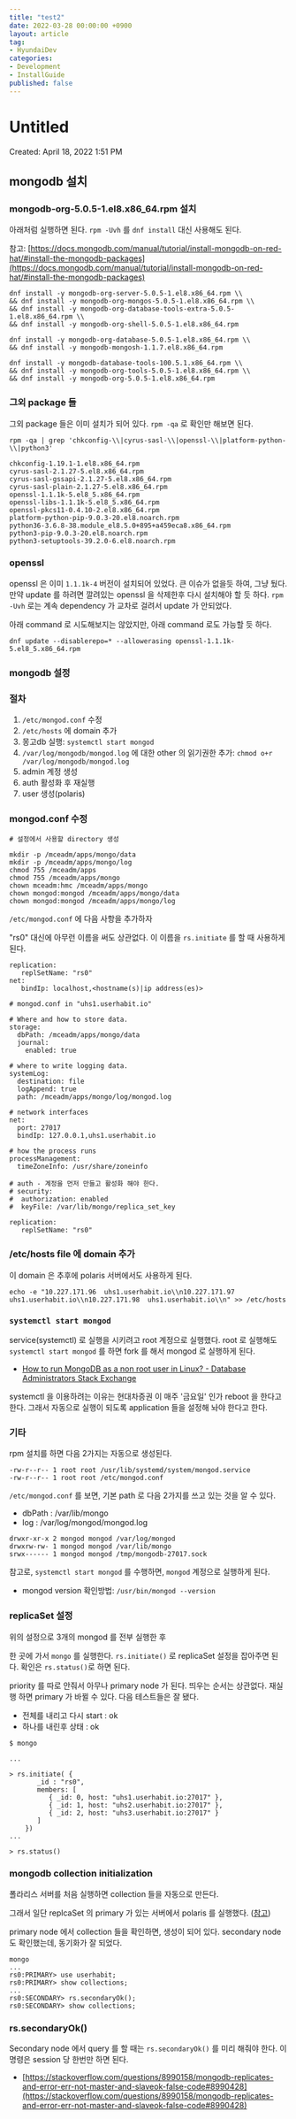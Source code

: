 ```yaml
---
title: "test2"
date: 2022-03-28 00:00:00 +0900
layout: article
tag: 
- HyundaiDev
categories: 
- Development
- InstallGuide
published: false
---
```


# Untitled

Created: April 18, 2022 1:51 PM

## mongodb 설치

### mongodb-org-5.0.5-1.el8.x86_64.rpm 설치

아래처럼 실행하면 된다. `rpm -Uvh` 를 `dnf install` 대신 사용해도 된다.

참고: [https://docs.mongodb.com/manual/tutorial/install-mongodb-on-red-hat/#install-the-mongodb-packages](https://docs.mongodb.com/manual/tutorial/install-mongodb-on-red-hat/#install-the-mongodb-packages)

```
dnf install -y mongodb-org-server-5.0.5-1.el8.x86_64.rpm \\
&& dnf install -y mongodb-org-mongos-5.0.5-1.el8.x86_64.rpm \\
&& dnf install -y mongodb-org-database-tools-extra-5.0.5-1.el8.x86_64.rpm \\
&& dnf install -y mongodb-org-shell-5.0.5-1.el8.x86_64.rpm

dnf install -y mongodb-org-database-5.0.5-1.el8.x86_64.rpm \\
&& dnf install -y mongodb-mongosh-1.1.7.el8.x86_64.rpm

dnf install -y mongodb-database-tools-100.5.1.x86_64.rpm \\
&& dnf install -y mongodb-org-tools-5.0.5-1.el8.x86_64.rpm \\
&& dnf install -y mongodb-org-5.0.5-1.el8.x86_64.rpm

```

### 그외 package 들

그외 package 들은 이미 설치가 되어 있다. `rpm -qa` 로 확인만 해보면 된다.

```
rpm -qa | grep 'chkconfig-\\|cyrus-sasl-\\|openssl-\\|platform-python-\\|python3'

```

```
chkconfig-1.19.1-1.el8.x86_64.rpm
cyrus-sasl-2.1.27-5.el8.x86_64.rpm
cyrus-sasl-gssapi-2.1.27-5.el8.x86_64.rpm
cyrus-sasl-plain-2.1.27-5.el8.x86_64.rpm
openssl-1.1.1k-5.el8_5.x86_64.rpm
openssl-libs-1.1.1k-5.el8_5.x86_64.rpm
openssl-pkcs11-0.4.10-2.el8.x86_64.rpm
platform-python-pip-9.0.3-20.el8.noarch.rpm
python36-3.6.8-38.module_el8.5.0+895+a459eca8.x86_64.rpm
python3-pip-9.0.3-20.el8.noarch.rpm
python3-setuptools-39.2.0-6.el8.noarch.rpm

```

### openssl

openssl 은 이미 `1.1.1k-4` 버전이 설치되어 있었다. 큰 이슈가 없을듯 하여, 그냥 뒀다. 만약 update 를 하려면 깔려있는 openssl 을 삭제한후 다시 설치해야 할 듯 하다. `rpm -Uvh` 로는 계속 dependency 가 교차로 걸려서 update 가 안되었다.

아래 command 로 시도해보지는 않았지만, 아래 command 로도 가능할 듯 하다.

```
dnf update --disablerepo=* --allowerasing openssl-1.1.1k-5.el8_5.x86_64.rpm

```

### mongodb 설정

### 절차

1. `/etc/mongod.conf` 수정
2. `/etc/hosts` 에 domain 추가
3. 몽고db 실행: `systemctl start mongod`
4. `/var/log/mongodb/mongod.log` 에 대한 other 의 읽기권한 추가: `chmod o+r /var/log/mongodb/mongod.log`
5. admin 계정 생성
6. auth 활성화 후 재실행
7. user 생성(polaris)

### mongod.conf 수정

```
# 설정에서 사용할 directory 생성

mkdir -p /mceadm/apps/mongo/data
mkdir -p /mceadm/apps/mongo/log
chmod 755 /mceadm/apps
chmod 755 /mceadm/apps/mongo
chown mceadm:hmc /mceadm/apps/mongo
chown mongod:mongod /mceadm/apps/mongo/data
chown mongod:mongod /mceadm/apps/mongo/log

```

`/etc/mongod.conf` 에 다음 사항을 추가하자

"rs0" 대신에 아무런 이름을 써도 상관없다. 이 이름을 `rs.initiate` 를 할 때 사용하게 된다.

```
replication:
   replSetName: "rs0"
net:
   bindIp: localhost,<hostname(s)|ip address(es)>

```

```
# mongod.conf in "uhs1.userhabit.io"

# Where and how to store data.
storage:
  dbPath: /mceadm/apps/mongo/data
  journal:
    enabled: true

# where to write logging data.
systemLog:
  destination: file
  logAppend: true
  path: /mceadm/apps/mongo/log/mongod.log

# network interfaces
net:
  port: 27017
  bindIp: 127.0.0.1,uhs1.userhabit.io

# how the process runs
processManagement:
  timeZoneInfo: /usr/share/zoneinfo

# auth - 계정을 먼저 만들고 활성화 해야 한다.
# security:
#  authorization: enabled
#  keyFile: /var/lib/mongo/replica_set_key

replication:
   replSetName: "rs0"

```

### /etc/hosts file 에 domain 추가

이 domain 은 추후에 polaris 서버에서도 사용하게 된다.

```
echo -e "10.227.171.96  uhs1.userhabit.io\\n10.227.171.97  uhs1.userhabit.io\\n10.227.171.98  uhs1.userhabit.io\\n" >> /etc/hosts

```

### `systemctl start mongod`

service(systemctl) 로 실행을 시키려고 root 계정으로 실행했다. root 로 실행해도 `systemctl start mongod` 를 하면 fork 를 해서 mongod 로 실행하게 된다.

- [How to run MongoDB as a non root user in Linux? - Database Administrators Stack Exchange](https://dba.stackexchange.com/questions/132544/how-to-run-mongodb-as-a-non-root-user-in-linux)

systemctl 을 이용하려는 이유는 현대차증권 이 매주 '금요일' 인가 reboot 을 한다고 한다. 그래서 자동으로 실행이 되도록 application 들을 설정해 놔야 한다고 한다.

### 기타

rpm 설치를 하면 다음 2가지는 자동으로 생성된다.

```
-rw-r--r-- 1 root root /usr/lib/systemd/system/mongod.service
-rw-r--r-- 1 root root /etc/mongod.conf

```

`/etc/mongod.conf` 를 보면, 기본 path 로 다음 2가지를 쓰고 있는 것을 알 수 있다.

- dbPath : /var/lib/mongo
- log : /var/log/mongod/mongod.log

```
drwxr-xr-x 2 mongod mongod /var/log/mongod
drwxrw-rw- 1 mongod mongod /var/lib/mongo
srwx------ 1 mongod mongod /tmp/mongodb-27017.sock

```

참고로, `systemctl start mongod` 를 수행하면, `mongod` 계정으로 실행하게 된다.

- mongod version 확인방법: `/usr/bin/mongod --version`

### replicaSet 설정

위의 설정으로 3개의 mongod 를 전부 실행한 후

한 곳에 가서 `mongo` 를 실행한다. `rs.initiate()` 로 replicaSet 설정을 잡아주면 된다. 확인은 `rs.status()`로 하면 된다.

priority 를 따로 안줘서 아무나 primary node 가 된다. 띄우는 순서는 상관없다. 재실행 하면 primary 가 바뀔 수 있다. 다음 테스트들은 잘 됐다.

- 전체를 내리고 다시 start : ok
- 하나를 내린후 상태 : ok

```
$ mongo

...

> rs.initiate( {
       _id : "rs0",
       members: [
          { _id: 0, host: "uhs1.userhabit.io:27017" },
          { _id: 1, host: "uhs2.userhabit.io:27017" },
          { _id: 2, host: "uhs3.userhabit.io:27017" }
       ]
    })
...

> rs.status()

```

### mongodb collection initialization

폴라리스 서버를 처음 실행하면 collection  들을 자동으로 만든다.

그래서 일단 replcaSet 의 primary 가 있는 서버에서 polaris 를 실행했다. ([참고](https://github.com/userhabit/uh-issues/issues/598#issuecomment-1016304501))

primary node 에서 collection  들을 확인하면, 생성이 되어 있다. secondary node 도 확인했는데, 동기화가 잘 되었다.

```
mongo
...
rs0:PRIMARY> use userhabit;
rs0:PRIMARY> show collections;
...
rs0:SECONDARY> rs.secondaryOk();
rs0:SECONDARY> show collections;

```

### rs.secondaryOk()

Secondary node 에서 query 를 할 때는 `rs.secondaryOk()` 를 미리 해줘야 한다. 이 명령은 session 당 한번만 하면 된다.

- [https://stackoverflow.com/questions/8990158/mongodb-replicates-and-error-err-not-master-and-slaveok-false-code#8990428](https://stackoverflow.com/questions/8990158/mongodb-replicates-and-error-err-not-master-and-slaveok-false-code#8990428)